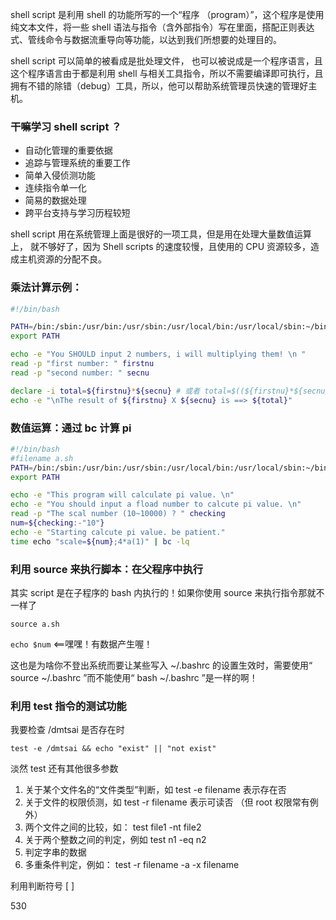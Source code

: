 shell script 是利用 shell 的功能所写的一个“程序 （program）”，这个程序是使用纯文本文件，将一些 shell 语法与指令（含外部指令）写在里面，搭配正则表达式、管线命令与数据流重导向等功能，以达到我们所想要的处理目的。

shell script 可以简单的被看成是批处理文件， 也可以被说成是一个程序语言，且这个程序语言由于都是利用 shell 与相关工具指令，所以不需要编译即可执行，且拥有不错的除错（debug）工具，所以，他可以帮助系统管理员快速的管理好主机。

### 干嘛学习 shell script ？

- 自动化管理的重要依据
- 追踪与管理系统的重要工作
- 简单入侵侦测功能
- 连续指令单一化
- 简易的数据处理
- 跨平台支持与学习历程较短


shell script 用在系统管理上面是很好的一项工具，但是用在处理大量数值运算上， 就不够好了，因为 Shell scripts 的速度较慢，且使用的 CPU 资源较多，造成主机资源的分配不良。

### 乘法计算示例：
```bash
#!/bin/bash

PATH=/bin:/sbin:/usr/bin:/usr/sbin:/usr/local/bin:/usr/local/sbin:~/bin
export PATH

echo -e "You SHOULD input 2 numbers, i will multiplying them! \n "
read -p "first number: " firstnu
read -p "second number: " secnu

declare -i total=${firstnu}*${secnu} # 或者 total=$((${firstnu}*${secnu}))
echo -e "\nThe result of ${firstnu} X ${secnu} is ==> ${total}"

```

### 数值运算：通过 bc 计算 pi
```bash
#!/bin/bash
#filename a.sh
PATH=/bin:/sbin:/usr/bin:/usr/sbin:/usr/local/bin:/usr/local/sbin:~/bin
export PATH

echo -e "This program will calculate pi value. \n"
echo -e "You should input a fload number to calcute pi value. \n"
read -p "The scal number (10~10000) ? " checking
num=${checking:-"10"}
echo -e "Starting calcute pi value. be patient."
time echo "scale=${num};4*a(1)" | bc -lq

```

### 利用 source 来执行脚本：在父程序中执行

其实 script 是在子程序的 bash 内执行的！如果你使用 source 来执行指令那就不一样了

`source a.sh`

`echo $num` <==嘿嘿！有数据产生喔！

这也是为啥你不登出系统而要让某些写入 ~/.bashrc 的设置生效时，需要使用“ source ~/.bashrc ”而不能使用“ bash ~/.bashrc ”是一样的啊！

### 利用 test 指令的测试功能

我要检查 /dmtsai 是否存在时

`test -e /dmtsai && echo "exist" || "not exist"`

淡然 test 还有其他很多参数 
1. 关于某个文件名的“文件类型”判断，如 test -e filename 表示存在否
2. 关于文件的权限侦测，如 test -r filename 表示可读否 （但 root 权限常有例外）
3. 两个文件之间的比较，如： test file1 -nt file2
4. 关于两个整数之间的判定，例如 test n1 -eq n2
5. 判定字串的数据
6. 多重条件判定，例如： test -r filename -a -x filename

利用判断符号 [ ]

530